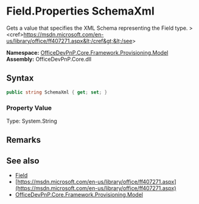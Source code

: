 # Field.Properties SchemaXml
 Gets a value that specifies the XML Schema representing the Field type. &gt;&lt;cref&gt;https://msdn.microsoft.com/en-us/library/office/ff407271.aspx&lt;/cref&gt;&lt;/see&gt;  

**Namespace:** [OfficeDevPnP.Core.Framework.Provisioning.Model](OfficeDevPnP.Core.Framework.Provisioning.Model.md)  
**Assembly:** OfficeDevPnP.Core.dll  
## Syntax
```C#
public string SchemaXml { get; set; }
```

### Property Value
Type: System.String  

## Remarks
  
## See also
- [Field](OfficeDevPnP.Core.Framework.Provisioning.Model.Field.md) 
- [https://msdn.microsoft.com/en-us/library/office/ff407271.aspx](https://msdn.microsoft.com/en-us/library/office/ff407271.aspx)
- [OfficeDevPnP.Core.Framework.Provisioning.Model](OfficeDevPnP.Core.Framework.Provisioning.Model.md) 
